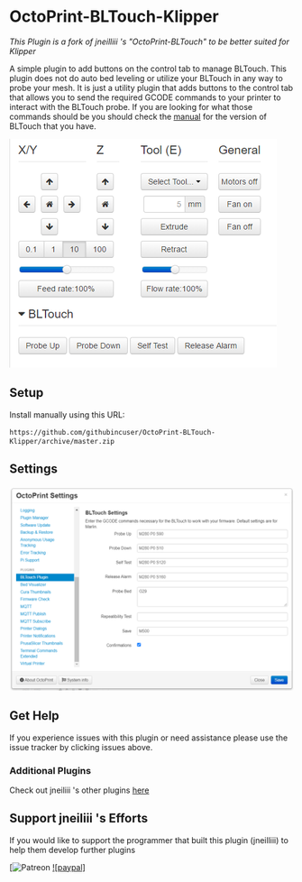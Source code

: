 # OctoPrint-BLTouch-Klipper

*This Plugin is a fork of jneilliii 's "OctoPrint-BLTouch" to be better suited for Klipper*

A simple plugin to add buttons on the control tab to manage BLTouch. This plugin does not do auto bed leveling or utilize your BLTouch in any way to probe your mesh. It is just a utility plugin that adds buttons to the control tab that allows you to send the required GCODE commands to your printer to interact with the BLTouch probe. If you are looking for what those commands should be you should check the [manual](https://www.antclabs.com/manual) for the version of BLTouch that you have.

![screenshot](screenshot.png)

## Setup

Install manually using this URL:

    https://github.com/githubincuser/OctoPrint-BLTouch-Klipper/archive/master.zip

## Settings

![settings screenshot](screenshot_settings.png)

## Get Help

If you experience issues with this plugin or need assistance please use the issue tracker by clicking issues above.

### Additional Plugins

Check out jneiliii 's other plugins [here](https://plugins.octoprint.org/by_author/#jneilliii)

## Support jneiliii 's Efforts
If you would like to support the programmer that built this plugin (jneilliii) to help them develop further plugins

[![Patreon](https://www.patreon.com/jneilliii) [![paypal]](https://paypal.me/jneilliii)

